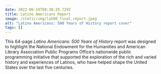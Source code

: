 ```yaml
---
date: 2022-06-16T00:30:29.729Z
title: Latino Americans Report
image: /static/img/la500_final_report.jpeg
alt: "Latino Americans: 500 Years of History report cover"
tags: []
---
```

This 64-page *Latino Americans: 500 Years of History* report was designed to highlight the National Endowment for the Humanities and American Library Association Public Programs Office’s nationwide public programming initiative that supported the exploration of the rich and varied history and experiences of Latinos, who have helped shape the United States over the last five centuries.